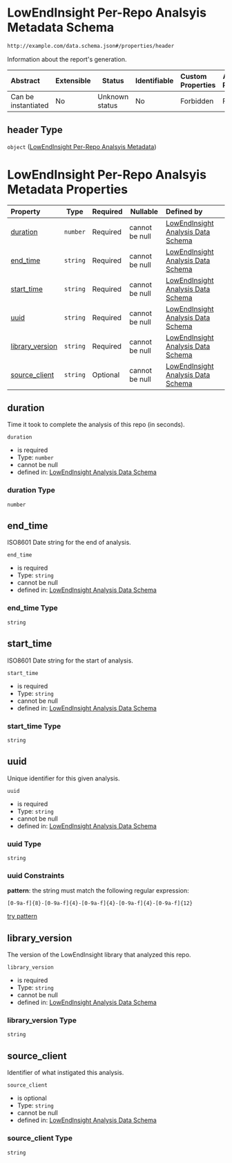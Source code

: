 # LowEndInsight Per-Repo Analsyis Metadata Schema

```txt
http://example.com/data.schema.json#/properties/header
```

Information about the report's generation.


| Abstract            | Extensible | Status         | Identifiable | Custom Properties | Additional Properties | Access Restrictions | Defined In                                                                 |
| :------------------ | ---------- | -------------- | ------------ | :---------------- | --------------------- | ------------------- | -------------------------------------------------------------------------- |
| Can be instantiated | No         | Unknown status | No           | Forbidden         | Forbidden             | none                | [data.schema.json\*](../../out/v1/data.schema.json "open original schema") |

## header Type

`object` ([LowEndInsight Per-Repo Analsyis Metadata](data-properties-lowendinsight-per-repo-analsyis-metadata.md))

# LowEndInsight Per-Repo Analsyis Metadata Properties

| Property                            | Type     | Required | Nullable       | Defined by                                                                                                                                                                                                            |
| :---------------------------------- | -------- | -------- | -------------- | :-------------------------------------------------------------------------------------------------------------------------------------------------------------------------------------------------------------------- |
| [duration](#duration)               | `number` | Required | cannot be null | [LowEndInsight Analysis Data Schema](data-properties-lowendinsight-per-repo-analsyis-metadata-properties-duration.md "http&#x3A;//example.com/data.schema.json#/properties/header/properties/duration")               |
| [end_time](#end_time)               | `string` | Required | cannot be null | [LowEndInsight Analysis Data Schema](data-properties-lowendinsight-per-repo-analsyis-metadata-properties-end_time.md "http&#x3A;//example.com/data.schema.json#/properties/header/properties/end_time")               |
| [start_time](#start_time)           | `string` | Required | cannot be null | [LowEndInsight Analysis Data Schema](data-properties-lowendinsight-per-repo-analsyis-metadata-properties-start_time.md "http&#x3A;//example.com/data.schema.json#/properties/header/properties/start_time")           |
| [uuid](#uuid)                       | `string` | Required | cannot be null | [LowEndInsight Analysis Data Schema](data-properties-lowendinsight-per-repo-analsyis-metadata-properties-uuid.md "http&#x3A;//example.com/data.schema.json#/properties/header/properties/uuid")                       |
| [library_version](#library_version) | `string` | Required | cannot be null | [LowEndInsight Analysis Data Schema](data-properties-lowendinsight-per-repo-analsyis-metadata-properties-library_version.md "http&#x3A;//example.com/data.schema.json#/properties/header/properties/library_version") |
| [source_client](#source_client)     | `string` | Optional | cannot be null | [LowEndInsight Analysis Data Schema](data-properties-lowendinsight-per-repo-analsyis-metadata-properties-source_client.md "http&#x3A;//example.com/data.schema.json#/properties/header/properties/source_client")     |

## duration

Time it took to complete the analysis of this repo (in seconds).


`duration`

-   is required
-   Type: `number`
-   cannot be null
-   defined in: [LowEndInsight Analysis Data Schema](data-properties-lowendinsight-per-repo-analsyis-metadata-properties-duration.md "http&#x3A;//example.com/data.schema.json#/properties/header/properties/duration")

### duration Type

`number`

## end_time

ISO8601 Date string for the end of analysis.


`end_time`

-   is required
-   Type: `string`
-   cannot be null
-   defined in: [LowEndInsight Analysis Data Schema](data-properties-lowendinsight-per-repo-analsyis-metadata-properties-end_time.md "http&#x3A;//example.com/data.schema.json#/properties/header/properties/end_time")

### end_time Type

`string`

## start_time

ISO8601 Date string for the start of analysis.


`start_time`

-   is required
-   Type: `string`
-   cannot be null
-   defined in: [LowEndInsight Analysis Data Schema](data-properties-lowendinsight-per-repo-analsyis-metadata-properties-start_time.md "http&#x3A;//example.com/data.schema.json#/properties/header/properties/start_time")

### start_time Type

`string`

## uuid

Unique identifier for this given analysis.


`uuid`

-   is required
-   Type: `string`
-   cannot be null
-   defined in: [LowEndInsight Analysis Data Schema](data-properties-lowendinsight-per-repo-analsyis-metadata-properties-uuid.md "http&#x3A;//example.com/data.schema.json#/properties/header/properties/uuid")

### uuid Type

`string`

### uuid Constraints

**pattern**: the string must match the following regular expression: 

```regexp
[0-9a-f]{8}-[0-9a-f]{4}-[0-9a-f]{4}-[0-9a-f]{4}-[0-9a-f]{12}
```

[try pattern](https://regexr.com/?expression=%5B0-9a-f%5D%7B8%7D-%5B0-9a-f%5D%7B4%7D-%5B0-9a-f%5D%7B4%7D-%5B0-9a-f%5D%7B4%7D-%5B0-9a-f%5D%7B12%7D "try regular expression with regexr.com")

## library_version

The version of the LowEndInsight library that analyzed this repo.


`library_version`

-   is required
-   Type: `string`
-   cannot be null
-   defined in: [LowEndInsight Analysis Data Schema](data-properties-lowendinsight-per-repo-analsyis-metadata-properties-library_version.md "http&#x3A;//example.com/data.schema.json#/properties/header/properties/library_version")

### library_version Type

`string`

## source_client

Identifier of what instigated this analysis.


`source_client`

-   is optional
-   Type: `string`
-   cannot be null
-   defined in: [LowEndInsight Analysis Data Schema](data-properties-lowendinsight-per-repo-analsyis-metadata-properties-source_client.md "http&#x3A;//example.com/data.schema.json#/properties/header/properties/source_client")

### source_client Type

`string`
